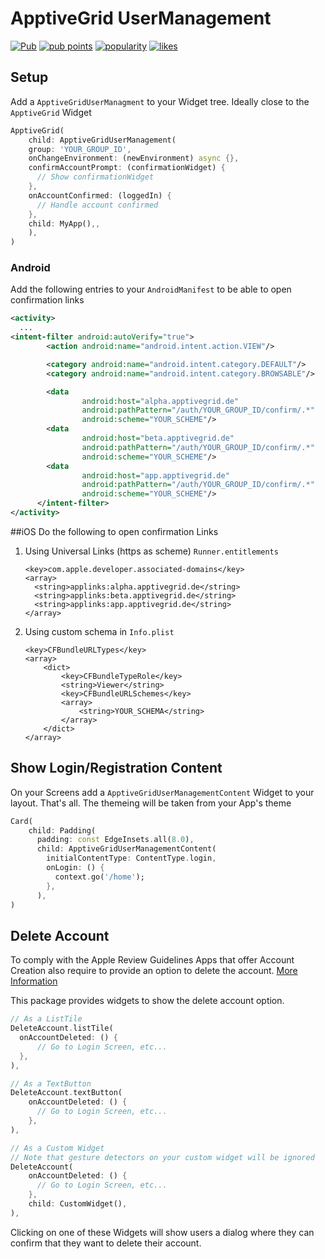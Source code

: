# ApptiveGrid UserManagement

[![Pub](https://img.shields.io/pub/v/apptive_grid_user_management.svg)](https://pub.dartlang.org/packages/apptive_grid_user_management)  [![pub points](https://img.shields.io/pub/points/apptive_grid_user_management?logo=dart)](https://pub.dev/packages/apptive_grid_user_management/score)  [![popularity](https://img.shields.io/pub/popularity/apptive_grid_user_management?logo=dart)](https://pub.dev/packages/apptive_grid_user_management/score)  [![likes](https://img.shields.io/pub/likes/apptive_grid_user_management?logo=dart)](https://pub.dev/packages/apptive_grid_user_management/score)

## Setup
Add a `ApptiveGridUserManagment` to your Widget tree. Ideally close to the `ApptiveGrid` Widget
```dart
ApptiveGrid(
    child: ApptiveGridUserManagement(
    group: 'YOUR_GROUP_ID',
    onChangeEnvironment: (newEnvironment) async {},
    confirmAccountPrompt: (confirmationWidget) {
      // Show confirmationWidget
    },
    onAccountConfirmed: (loggedIn) {
      // Handle account confirmed
    },
    child: MyApp(),,
    ),
)
```

### Android
Add the following entries to your `AndroidManifest` to be able to open confirmation links

```xml
<activity>
  ...
<intent-filter android:autoVerify="true">
        <action android:name="android.intent.action.VIEW"/>

        <category android:name="android.intent.category.DEFAULT"/>
        <category android:name="android.intent.category.BROWSABLE"/>

        <data
                android:host="alpha.apptivegrid.de"
                android:pathPattern="/auth/YOUR_GROUP_ID/confirm/.*"
                android:scheme="YOUR_SCHEME"/>
        <data
                android:host="beta.apptivegrid.de"
                android:pathPattern="/auth/YOUR_GROUP_ID/confirm/.*"
                android:scheme="YOUR_SCHEME"/>
        <data
                android:host="app.apptivegrid.de"
                android:pathPattern="/auth/YOUR_GROUP_ID/confirm/.*"
                android:scheme="YOUR_SCHEME"/>
      </intent-filter>
</activity>
```

##iOS
Do the following to open confirmation Links

1. Using Universal Links (https as scheme) `Runner.entitlements`
    ```entitlements
   <key>com.apple.developer.associated-domains</key>
    <array>
      <string>applinks:alpha.apptivegrid.de</string>
      <string>applinks:beta.apptivegrid.de</string>
      <string>applinks:app.apptivegrid.de</string>
    </array>
    ```
2. Using custom schema in `Info.plist`
    ```plist
   <key>CFBundleURLTypes</key>
	<array>
		<dict>
			<key>CFBundleTypeRole</key>
			<string>Viewer</string>
			<key>CFBundleURLSchemes</key>
			<array>
				<string>YOUR_SCHEMA</string>
			</array>
		</dict>
	</array>
    ```

## Show Login/Registration Content
On your Screens add a `ApptiveGridUserManagementContent` Widget to your layout. That's all. The themeing will be taken from your App's theme
```dart
Card(
    child: Padding(
      padding: const EdgeInsets.all(8.0),
      child: ApptiveGridUserManagementContent(
        initialContentType: ContentType.login,
        onLogin: () {
          context.go('/home');
        },
      ),
)
```

## Delete Account
To comply with the Apple Review Guidelines Apps that offer Account Creation also require to provide an option to delete the account. [More Information](https://developer.apple.com/support/offering-account-deletion-in-your-app)

This package provides widgets to show the delete account option.

```dart
// As a ListTile
DeleteAccount.listTile(
  onAccountDeleted: () {
      // Go to Login Screen, etc...
  },
),

// As a TextButton
DeleteAccount.textButton(
    onAccountDeleted: () {
      // Go to Login Screen, etc...
    },
),

// As a Custom Widget
// Note that gesture detectors on your custom widget will be ignored
DeleteAccount(
    onAccountDeleted: () {
      // Go to Login Screen, etc...
    },
    child: CustomWidget(),
),
```

Clicking on one of these Widgets will show users a dialog where they can confirm that they want to delete their account.